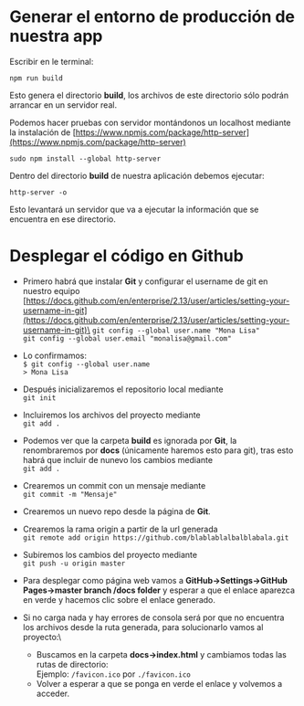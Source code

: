 
# Generar el entorno de producción de nuestra app

Escribir en le terminal:

`npm run build`

Esto genera el directorio **build**, los archivos de este directorio sólo podrán arrancar en un servidor real.


Podemos hacer pruebas con servidor montándonos un localhost mediante la instalación de [https://www.npmjs.com/package/http-server](https://www.npmjs.com/package/http-server)

`sudo npm install --global http-server`

Dentro del directorio **build** de nuestra aplicación debemos ejecutar:

`http-server -o`

Esto levantará un servidor que va a ejecutar la información que se encuentra en ese directorio.

# Desplegar el código en **Github**

* Primero habrá que instalar **Git** y configurar el username de git en nuestro equipo [https://docs.github.com/en/enterprise/2.13/user/articles/setting-your-username-in-git](https://docs.github.com/en/enterprise/2.13/user/articles/setting-your-username-in-git)\
`git config --global user.name "Mona Lisa"`\
`git config --global user.email "monalisa@gmail.com"`

* Lo confirmamos:\
`$ git config --global user.name`\
`> Mona Lisa`

* Después inicializaremos el repositorio local mediante\
`git init`

* Incluiremos los archivos del proyecto mediante\
`git add .`

* Podemos ver que la carpeta **build** es ignorada por **Git**, la renombraremos por **docs** (únicamente haremos esto para git), tras esto habrá que incluir de nunevo los cambios mediante\
`git add .`

* Crearemos un commit con un mensaje mediante\
`git commit -m "Mensaje"`

* Crearemos un nuevo repo desde la página de **Git**.

* Crearemos la rama origin a partir de la url generada\
`git remote add origin https://github.com/blablablalbalblabala.git`

* Subiremos los cambios del proyecto mediante\
`git push -u origin master`

* Para desplegar como página web vamos a **GitHub->Settings->GitHub Pages->master branch /docs folder** y esperar a que el enlace aparezca en verde y hacemos clic sobre el enlace generado.

* Si no carga nada y hay errores de consola será por que no encuentra los archivos desde la ruta generada, para solucionarlo vamos al proyecto:\
    * Buscamos en la carpeta **docs->index.html** y cambiamos todas las rutas de directorio:\
        Ejemplo: `/favicon.ico` por `./favicon.ico`
    * Volver a esperar a que se ponga en verde el enlace y volvemos a acceder.